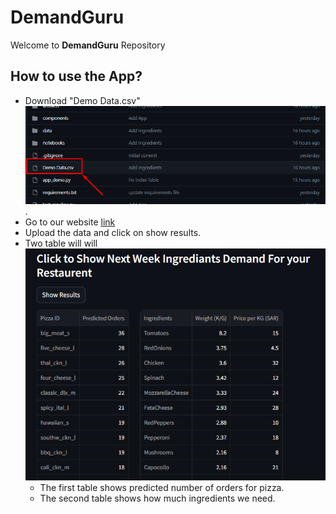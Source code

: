 # DemandGuru
Welcome to **DemandGuru** Repository

## How to use the App?
- Download "Demo Data.csv" ![Demo Data](image.png).
- Go to our website [link](https://demandguru.streamlit.app/)
- Upload the data and click on show results.
- Two table will will ![Results](image-1.png)
    - The first table shows predicted number of orders for pizza.
    - The second table shows how much ingredients we need.
